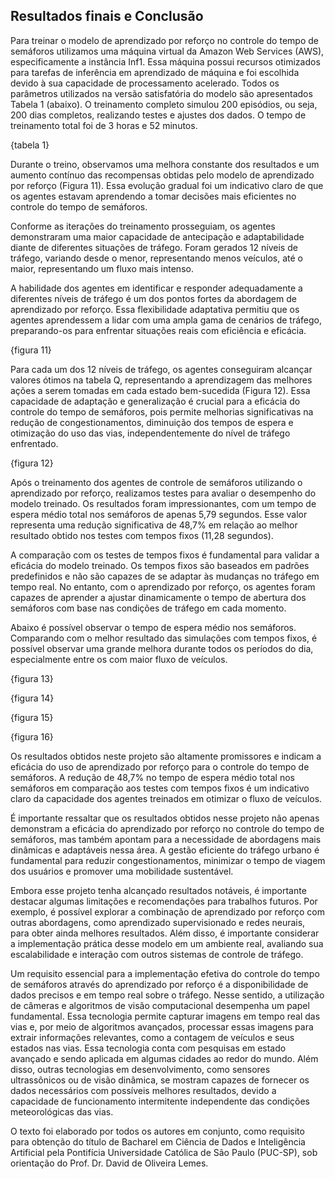 ## Resultados finais e Conclusão

Para treinar o modelo de aprendizado por reforço no controle do tempo de semáforos utilizamos uma máquina virtual da Amazon Web Services (AWS), especificamente a instância Inf1. Essa máquina possui recursos otimizados para tarefas de inferência em aprendizado de máquina e foi escolhida devido à sua capacidade de processamento acelerado. 
Todos os parâmetros utilizados na versão satisfatória do modelo são apresentados Tabela 1 (abaixo). O treinamento completo simulou 200 episódios, ou seja, 200 dias completos, realizando 
testes e ajustes dos dados. O tempo de treinamento total foi de 3 horas e 52 minutos.

{tabela 1}

Durante o treino, observamos uma melhora constante dos resultados e um aumento contínuo das recompensas obtidas pelo modelo de aprendizado por reforço (Figura 11). Essa evolução gradual foi um indicativo claro de que os agentes estavam aprendendo a tomar decisões mais eficientes no controle do tempo de semáforos.

Conforme as iterações do treinamento prosseguiam, os agentes demonstraram uma maior capacidade de antecipação e adaptabilidade diante de diferentes situações de tráfego. Foram gerados 12 níveis de tráfego, variando desde o menor, representando menos veículos, até o maior, representando um fluxo mais intenso.

A habilidade dos agentes em identificar e responder adequadamente a diferentes níveis de tráfego é um dos pontos fortes da abordagem de aprendizado por reforço. Essa flexibilidade adaptativa permitiu que os agentes aprendessem a lidar com uma ampla gama de cenários de tráfego, preparando-os para enfrentar situações reais com eficiência e eficácia.


{figura 11}

Para cada um dos 12 níveis de tráfego, os agentes conseguiram alcançar valores ótimos na tabela Q, representando a aprendizagem das melhores ações a serem tomadas em cada estado bem-sucedida (Figura 12). Essa capacidade de adaptação e generalização é crucial para a eficácia do controle do tempo de semáforos, pois permite melhorias significativas na redução de congestionamentos, diminuição dos tempos de espera e otimização do uso das vias, independentemente do nível de tráfego enfrentado.

{figura 12}

Após o treinamento dos agentes de controle de semáforos utilizando o aprendizado por reforço, realizamos testes para avaliar o desempenho do modelo treinado. Os resultados foram impressionantes, com um tempo de espera médio total nos semáforos de apenas 5,79 segundos. Esse valor representa uma redução significativa de 48,7% em relação ao melhor resultado obtido nos testes com tempos fixos (11,28 segundos).

A comparação com os testes de tempos fixos é fundamental para validar a eficácia do modelo treinado. Os tempos fixos são baseados em padrões predefinidos e não são capazes de se adaptar às mudanças no tráfego em tempo real. No entanto, com o aprendizado por reforço, os agentes foram capazes de aprender a ajustar dinamicamente o tempo de abertura dos semáforos com base nas condições de tráfego em cada momento.

Abaixo é possível observar o tempo de espera médio nos semáforos. Comparando com o melhor resultado das simulações com tempos fixos, é possível observar uma grande melhora durante todos os períodos do dia, especialmente entre os com maior fluxo de veículos.


{figura 13}

{figura 14}

{figura 15}

{figura 16}

Os resultados obtidos neste projeto são altamente promissores e indicam a eficácia do uso de aprendizado por reforço para o controle do tempo de semáforos. A redução de 48,7% no tempo de espera médio total nos semáforos em comparação aos testes com tempos fixos é um indicativo claro da capacidade dos agentes treinados em otimizar o fluxo de veículos.

É importante ressaltar que os resultados obtidos nesse projeto não apenas demonstram a eficácia do aprendizado por reforço no controle do tempo de semáforos, mas também apontam para a necessidade de abordagens mais dinâmicas e adaptáveis nessa área. A gestão eficiente do tráfego urbano é fundamental para reduzir congestionamentos, minimizar o tempo de viagem dos usuários e promover uma mobilidade sustentável.

Embora esse projeto tenha alcançado resultados notáveis, é importante destacar algumas limitações e recomendações para trabalhos futuros. Por exemplo, é possível explorar a combinação de aprendizado por reforço com outras abordagens, como aprendizado supervisionado e redes neurais, para obter ainda melhores resultados. Além disso, é importante considerar a implementação prática desse modelo em um ambiente real, avaliando sua escalabilidade e interação com outros sistemas de controle de tráfego.

Um requisito essencial para a implementação efetiva do controle do tempo de semáforos através do aprendizado por reforço é a disponibilidade de dados precisos e em tempo real sobre o tráfego. Nesse sentido, a utilização de câmeras e algoritmos de visão computacional desempenha um papel fundamental. Essa tecnologia permite capturar imagens em tempo real das vias e, por meio de algoritmos avançados, processar essas imagens para extrair informações relevantes, como a contagem de veículos e seus estados nas vias. Essa tecnologia conta com pesquisas em estado avançado e sendo aplicada em algumas cidades ao redor do mundo. Além disso, outras tecnologias em desenvolvimento, como sensores ultrassônicos ou de visão dinâmica, se mostram capazes de fornecer os dados necessários com possíveis melhores resultados, devido a capacidade de funcionamento intermitente independente das condições meteorológicas das vias.

O texto foi elaborado por todos os autores em conjunto, como requisito para obtenção do título de Bacharel em Ciência de Dados e Inteligência Artificial pela Pontifícia Universidade Católica de São Paulo (PUC-SP), sob orientação do Prof. Dr. David de Oliveira Lemes.
